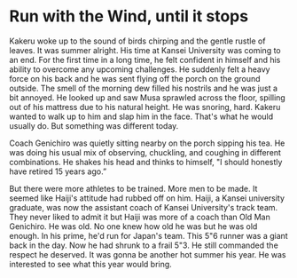 # Run with the Wind, until it stops

Kakeru woke up to the sound of birds chirping and the gentle rustle of leaves. It was summer alright. His time at Kansei University was coming to an end. For the first time in a long time, he felt confident in himself and his ability to overcome any upcoming challenges. He suddenly felt a heavy force on his back and he was sent flying off the porch on the ground outside. The smell of the morning dew filled his nostrils and he was just a bit annoyed. He looked up and saw Musa sprawled across the floor, spilling out of his mattress due to his natural height. He was snoring, hard. Kakeru wanted to walk up to him and slap him in the face. That's what he would usually do. But something was different today.

Coach Genichiro was quietly sitting nearby on the porch sipping his tea. He was doing his usual mix of observing, chuckling, and coughing in different combinations. He shakes his head and thinks to himself, "I should honestly have retired 15 years ago.”

But there were more athletes to be trained. More men to be made. It seemed like Haiji's attitude had rubbed off on him. Haiji, a Kansei university graduate, was now the assistant coach of Kansei University's track team. They never liked to admit it but Haiji was more of a coach than Old Man Genichiro. He was old. No one knew how old he was but he was old enough. In his prime, he'd run for Japan's team. This 5"6 runner was a giant back in the day. Now he had shrunk to a frail 5"3. He still commanded the respect he deserved. It was gonna be another hot summer his year. He was interested to see what this year would bring.
